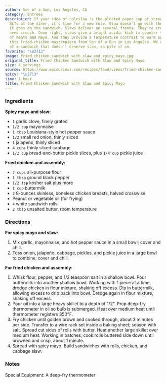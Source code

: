 ```yaml
---
author: Son of a Gun, Los Angeles, CA
category: Entrees
description: If your idea of coleslaw is the pleated paper cup of shredded stuff alongside
  BLTs at the diner, it's time for a new rule. Slaw doesn't go with the sandwich,
  it goes on the sandwich. Slaws deliver on several fronts. They're crunchy, and sandwiches
  need crunch. Done right, slaws give a bright acidic kick to counter the fatty goodness
  of meats and mayo. And they provide a temperature contrast to warm sandwiches, like
  this fried-chicken masterpiece from Son of a Gun in Los Angeles. We can't think
  of a sandwich that doesn't deserve slaw, so pile it on.
favorite: "\u2713"
image: fried_chicken_sandwich_with_slaw_and_spicy_mayo.jpg
original_title: Fried Chicken Sandwich with Slaw and Spicy Mayo
size: 4 servings
source: https://www.epicurious.com/recipes/food/views/fried-chicken-sandwich-with-slaw-and-spicy-mayo-51155290?intcid=inline_amp
spicy: "\u2713"
time: 1 hour
title: Fried Chicken Sandwich with Slaw and Spicy Mayo
---
```

### Ingredients

**Spicy mayo and slaw:**

* `1` garlic clove, finely grated
* `1/2 cup` mayonnaise
* `1 tbsp` Louisiana-style hot pepper sauce
* `1/2` small red onion, thinly sliced
* `1` jalapeño, thinly sliced
* `4 cups` thinly sliced cabbage
* `1/2 cup` bread-and-butter pickle slices, plus `1/4 cup` pickle juice

**Fried chicken and assembly:**

* `2 cups` all-purpose flour
* `1 tbsp` ground black pepper
* `1/2 tsp` kosher salt plus more
* `1 cup` buttermilk
* `2` 8-ounces skinless, boneless chicken breasts, halved crosswise
* Peanut or vegetable oil (for frying)
* `4` white sandwich rolls
* `2 tbsp` unsalted butter, room temperature

### Directions

**For spicy mayo and slaw:**

1. Mix garlic, mayonnaise, and hot pepper sauce in a small bowl; cover and chill. 
2. Toss onion, jalapeño, cabbage, pickles, and pickle juice in a large bowl to combine; cover and chill. 

**For fried chicken and assembly:**

1. Whisk flour, pepper, and 1/2 teaspoon salt in a shallow bowl. Pour buttermilk into another shallow bowl. Working with 1 piece at a time, dredge chicken in flour mixture, shaking off excess. Dip in buttermilk, allowing excess to drip back into bowl. Dredge again in flour mixture, shaking off excess. 
2. Pour oil into a large heavy skillet to a depth of 1/2". Prop deep-fry thermometer in oil so bulb is submerged. Heat over medium heat until thermometer registers 350°F. 
3. Fry chicken until golden brown and cooked through, about 3 minutes per side. Transfer to a wire rack set inside a baking sheet; season with salt. Spread cut sides of rolls with butter. Heat another large skillet over medium heat. Working in batches, cook rolls buttered side down until browned and crisp, about 1 minute. 
4. Spread with spicy mayo. Build sandwiches with rolls, chicken, and cabbage slaw. 

### Notes

Special Equipment: A deep-fry thermometer